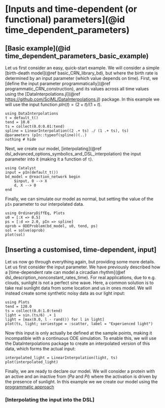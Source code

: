 # [Inputs and time-dependent (or functional) parameters](@id time_dependent_parameters)

## [Basic example](@id time_dependent_parameters_basic_example)
Let us first consider an easy, quick-start example. We will consider a simple [birth-death model](@ref basic_CRN_library_bd), but where the birth rate is determined by an input parameter (which value depends on time). First, we [define the input parameter programmatically](@ref programmatic_CRN_construction), and its values across all time values using the [DataInterpolations.jl](@ref https://github.com/SciML/DataInterpolations.jl) package. In this example we will use the input function $pIn(t) = (2 + t)/(1 + t)$.
```@example time_dependent_parameters_basic_example
using DataInterpolations
t = default_t()
tend = 10.0
ts = collect(0.0:0.01:tend)
spline = LinearInterpolation((2 .+ ts) ./ (1 .+ ts), ts)
@parameters (pIn::typeof(spline))(..)
nothing # hide
```
Next, we create our model, [interpolating](@ref dsl_advanced_options_symbolics_and_DSL_interpolation) the input parameter into it (making it a function of `t`).
```@example time_dependent_parameters_basic_example
using Catalyst
input = pIn(default_t())
bd_model = @reaction_network begin
    $input, 0 --> X
    d, X --> 0
end
```
Finally, we can simulate our model as normal, but setting the value of the `pIn` parameter to our interpolated data.
```@example time_dependent_parameters_basic_example
using OrdinaryDiffEq, Plots
u0 = [:X => 0.5]
ps = [:d => 2.0, pIn => spline]
oprob = ODEProblem(bd_model, u0, tend, ps)
sol = solve(oprob)
plot(sol)
```

## [Inserting a customised, time-dependent, input] 
Let us now go through everything again, but providing some more details. Let us first consider the input parameter. We have previously described how a [time-dependent rate can model a circadian rhythm](@ef dsl_description_nonconstant_rates_time). For real applications, due to e.g. clouds, sunlight is not a perfect sine wave. Here, a common solution is to take real sunlight data from some location and us in ones model. We will instead create some synthetic noisy data as our light input:
```@example time_dependent_parameters_circ_rhythm
using Plots
tend = 120.0
ts = collect(0.0:1.0:tend)
light = sin.(ts/6) .+ 1
light = [max(0.0, l - rand()) for l in light]
plot(ts, light; seriestype = :scatter, label = "Experienced light")
```
Now this input is only actually be defined at the sample points, making it incompatible with a continuous ODE simulation. To enable this, we will use the DataInterpolations package to create an interpolated version of this data, which forms the actual input:
```@example time_dependent_parameters_circ_rhythm
interpolated_light = LinearInterpolation(light, ts)
plot(interpolated_light)
```
Finally, we are ready to declare our model. We will consider a protein with an active and an inactive from ($Pa$ and $Pi$) where the activation is driven by the presence of sunlight. In this example we we create our model using the [programmatic approach](@ref )

### [Interpolating the input into the DSL]

##